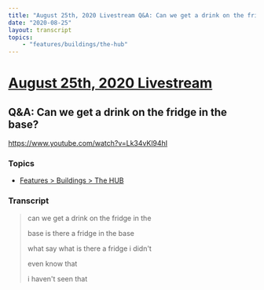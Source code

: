 ```yaml
---
title: "August 25th, 2020 Livestream Q&A: Can we get a drink on the fridge in the base?"
date: "2020-08-25"
layout: transcript
topics:
    - "features/buildings/the-hub"
---
```

# [August 25th, 2020 Livestream](../2020-08-25.md)
## Q&A: Can we get a drink on the fridge in the base?
https://www.youtube.com/watch?v=Lk34vKl94hI

### Topics
* [Features > Buildings > The HUB](../topics/features/buildings/the-hub.md)

### Transcript

> can we get a drink on the fridge in the
> 
> base is there a fridge in the base
> 
> what say what is there a fridge i didn't
> 
> even know that
> 
> i haven't seen that
> 
